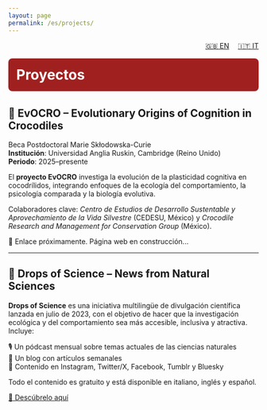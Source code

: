 ```yaml
---
layout: page
permalink: /es/projects/
---
```

<div style="text-align:right; margin-bottom: 1rem;">
  <a href="/projects/" style="margin-right: 1em;">🇬🇧 EN</a>
  <a href="/it/projects/">🇮🇹 IT</a>
</div>

<div style="background-color:#a02020; padding:1rem; border-radius:8px; text-align:left; margin-bottom: 2rem;">
  <h1 style="margin: 0; font-size: 2em; color:white;">Proyectos</h1>
</div>

## 🐊 EvOCRO – Evolutionary Origins of Cognition in Crocodiles

Beca Postdoctoral Marie Skłodowska-Curie  
**Institución**: Universidad Anglia Ruskin, Cambridge (Reino Unido)  
**Periodo**: 2025–presente  

El **proyecto EvOCRO** investiga la evolución de la plasticidad cognitiva en cocodrílidos, integrando enfoques de la ecología del comportamiento, la psicología comparada y la biología evolutiva.

Colaboradores clave: *Centro de Estudios de Desarrollo Sustentable y Aprovechamiento de la Vida Silvestre* (CEDESU, México) y *Crocodile Research and Management for Conservation Group* (México).

🔗 Enlace próximamente. Página web en construcción...

---

## 📢 Drops of Science – News from Natural Sciences

**Drops of Science** es una iniciativa multilingüe de divulgación científica lanzada en julio de 2023, con el objetivo de hacer que la investigación ecológica y del comportamiento sea más accesible, inclusiva y atractiva. Incluye:

🎙️ Un pódcast mensual sobre temas actuales de las ciencias naturales  
📝 Un blog con artículos semanales  
📱 Contenido en Instagram, Twitter/X, Facebook, Tumblr y Bluesky  

Todo el contenido es gratuito y está disponible en italiano, inglés y español.

[🔗 Descúbrelo aquí](https://linktr.ee/dropsofscienceofficial)
